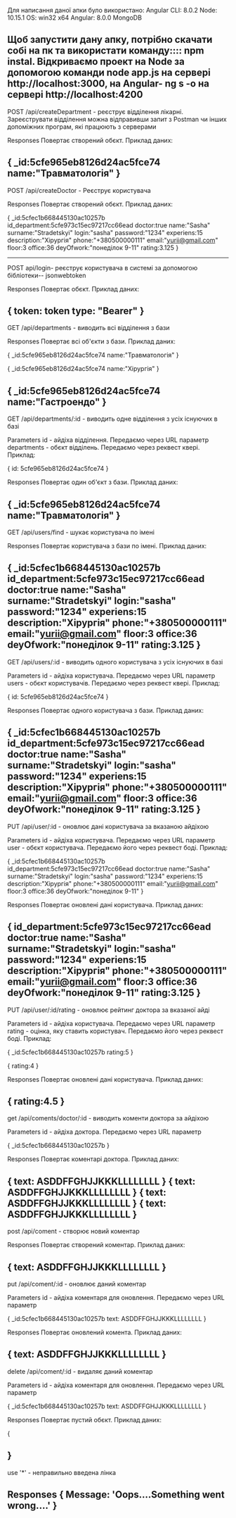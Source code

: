   Для написання даної апки було використано: 
                                          Angular CLI: 8.0.2
                                          Node: 10.15.1
                                          OS: win32 x64
                                          Angular: 8.0.0
                                          MongoDB
                                          
  Щоб запустити дану апку, потрібно скачати собі на пк та використати команду::::   npm instal. Відкриваємо проект на  Node за допомогою команди node app.js на сервері http://localhost:3000, на Angular- ng s -o на сервері http://localhost:4200
----------------------------------------------------------------------------------------------------------------------------------------
POST /api/createDepartment - реєструє відділення лікарні. Зареєструвати відділення можна відправивши запит з Postman чи інших допоміжних    програм, які працюють з серверами

Responses
  Повертає створений обєкт. Приклад даних:

{
   _id:5cfe965eb8126d24ac5fce74
   name:"Травматологія"
}
----------------------------------------------------------------------------------------------------------------------------------------
POST  /api/createDoctor - Реєструє користувача

Responses
  Повертає створений обєкт. Приклад даних:

{
   _id:5cfec1b668445130ac10257b
  id_department:5cfe973c15ec97217cc66ead
  doctor:true
  name:"Sasha"
  surname:"Stradetskyi"
  login:"sasha"
  password:"1234"
  experiens:15
  description:"Хірургія"
  phone:"+380500000111"
  email:"yurii@gmail.com"
  floor:3
  office:36
  deyOfwork:"понеділок 9-11"
  rating:3.125
}

----------------------------------------------------------------------------------------------------------------------------------------
POST api/login- реєструє користувача в системі за допомогою бібліотеки-- jsonwebtoken

Responses
  Повертає обєкт. Приклад даних:
  
{
  token: token
  type: "Bearer"
}
----------------------------------------------------------------------------------------------------------------------------------------
GET /api/departments - виводить всі відділення з бази

Responses
  Повертає всі об'єкти з бази. Приклад даних:

{
   _id:5cfe965eb8126d24ac5fce74
   name:"Травматологія"
}

{
   _id:5cfe965eb8126d24ac5fce74
   name:"Хірургія"
}

{
   _id:5cfe965eb8126d24ac5fce74
   name:"Гастроендо"
}
----------------------------------------------------------------------------------------------------------------------------------------

GET /api/departments/:id - виводить одне відділення з усіх існуючих в базі

Parameters 
  id  - айдіха відділення. Передаємо через URL параметр
  departments - обєкт відділень. Передаємо через реквест квері. Приклад:
  
{
  id: 5cfe965eb8126d24ac5fce74
}


Responses
  Повертає один об'єкт з бази. Приклад даних:

{
   _id:5cfe965eb8126d24ac5fce74
   name:"Травматологія"
}
----------------------------------------------------------------------------------------------------------------------------------------
GET /api/users/find - шукає користувача по імені

 Responses
  Повертає користувача з бази по імені. Приклад даних:

{
   _id:5cfec1b668445130ac10257b
  id_department:5cfe973c15ec97217cc66ead
  doctor:true
  name:"Sasha"
  surname:"Stradetskyi"
  login:"sasha"
  password:"1234"
  experiens:15
  description:"Хірургія"
  phone:"+380500000111"
  email:"yurii@gmail.com"
  floor:3
  office:36
  deyOfwork:"понеділок 9-11"
  rating:3.125
}
----------------------------------------------------------------------------------------------------------------------------------------
GET /api/users/:id - виводить одного користувача з усіх існуючих в базі

Parameters 
  id  - айдіха користувача. Передаємо через URL параметр
  users - обєкт користувачів. Передаємо через реквест квері. Приклад:
  
{
  id: 5cfe965eb8126d24ac5fce74
}

Responses
  Повертає одного користувача з бази. Приклад даних:

{
   _id:5cfec1b668445130ac10257b
  id_department:5cfe973c15ec97217cc66ead
  doctor:true
  name:"Sasha"
  surname:"Stradetskyi"
  login:"sasha"
  password:"1234"
  experiens:15
  description:"Хірургія"
  phone:"+380500000111"
  email:"yurii@gmail.com"
  floor:3
  office:36
  deyOfwork:"понеділок 9-11"
  rating:3.125
}
----------------------------------------------------------------------------------------------------------------------------------------
PUT /api/user/:id - оновлює дані користувача за вказаною айдіхою

Parameters 
  id  - айдіха користувача. Передаємо через URL параметр
  user - обєкт користувача. Передаємо його через реквест боді. Приклад:
  
{
   _id:5cfec1b668445130ac10257b
  id_department:5cfe973c15ec97217cc66ead
  doctor:true
  name:"Sasha"
  surname:"Stradetskyi"
  login:"sasha"
  password:"1234"
  experiens:15
  description:"Хірургія"
  phone:"+380500000111"
  email:"yurii@gmail.com"
  floor:3
  office:36
  deyOfwork:"понеділок 9-11"
}

Responses
  Повертає оновлені дані користувача. Приклад даних:

{
  id_department:5cfe973c15ec97217cc66ead
  doctor:true
  name:"Sasha"
  surname:"Stradetskyi"
  login:"sasha"
  password:"1234"
  experiens:15
  description:"Хірургія"
  phone:"+380500000111"
  email:"yurii@gmail.com"
  floor:3
  office:36
  deyOfwork:"понеділок 9-11"
  rating:3.125
}
----------------------------------------------------------------------------------------------------------------------------------------
PUT /api/user/:id/rating - оновлює рейтинг доктора за вказаної айді

Parameters 
  id  - айдіха користувача. Передаємо через URL параметр
  rating - оцінка, яку ставить користувач. Передаємо його через реквест боді. Приклад:
  
{
   _id:5cfec1b668445130ac10257b
  rating:5
}

{
  rating:4
}

Responses
  Повертає оновлені дані користувача. Приклад даних:

{
  rating:4.5
}
----------------------------------------------------------------------------------------------------------------------------------------
get /api/coments/doctor/:id - виводить коменти доктора за айдіхою

Parameters 
  id  - айдіха доктора. Передаємо через URL параметр
 
 {
   _id:5cfec1b668445130ac10257b
} 
  
 
Responses
  Повертає коментарі доктора. Приклад даних:

{
  text: ASDDFFGHJJKKKLLLLLLLL 
}
{
  text: ASDDFFGHJJKKKLLLLLLLL 
}
{
  text: ASDDFFGHJJKKKLLLLLLLL 
}
{
  text: ASDDFFGHJJKKKLLLLLLLL 
}
----------------------------------------------------------------------------------------------------------------------------------------
post /api/coment - створює новий коментар

Responses
  Повертає створений коментар. Приклад даних:

{
  text: ASDDFFGHJJKKKLLLLLLLL 
}
----------------------------------------------------------------------------------------------------------------------------------------
put /api/coment/:id - оновлює даний коментар

Parameters 
  id  - айдіха коментаря для оновлення. Передаємо через URL параметр
  
{
   _id:5cfec1b668445130ac10257b
   text: ASDDFFGHJJKKKLLLLLLLL 
}

Responses
  Повертає оновлений комента. Приклад даних:

{
   text: ASDDFFGHJJKKKLLLLLLLL 
}
----------------------------------------------------------------------------------------------------------------------------------------
delete /api/coment/:id - видаляє даний коментар

Parameters 
  id  - айдіха коментаря для оновлення. Передаємо через URL параметр
  
{
   _id:5cfec1b668445130ac10257b
   text: ASDDFFGHJJKKKLLLLLLLL 
}

Responses
  Повертає пустий обєкт. Приклад даних:

{
    
}
----------------------------------------------------------------------------------------------------------------------------------------
use '*' - неправильно введена лінка

Responses
  {
    Message: 'Oops....Something went wrong....'
  }
----------------------------------------------------------------------------------------------------------------------------------------
